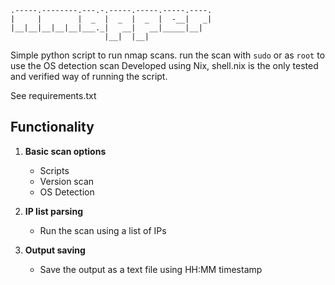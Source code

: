```
.-----.--------.---.-.-----.-----.-----.----.
|     |        |  _  |  _  |  _  |  -__|   _|
|__|__|__|__|__|___._|   __|   __|_____|__|
                     |__|  |__|
```
Simple python script to run nmap scans. 
run the scan with ``sudo`` or as ``root`` to use the OS detection scan 
Developed using Nix, shell.nix is the only tested and verified way of running the script.

See requirements.txt

## Functionality

1. **Basic scan options**
    - Scripts
    - Version scan
    - OS Detection

2. **IP list parsing**
    - Run the scan using a list of IPs

3. **Output saving**
    - Save the output as a text file using HH:MM timestamp

